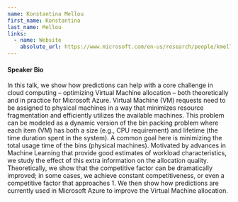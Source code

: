 ```yaml
---
name: Konstantina Mellou
first_name: Konstantina
last_name: Mellou
links:
  - name: Website
    absolute_url: https://www.microsoft.com/en-us/research/people/kmellou/
---
```


#### Speaker Bio

In this talk, we show how predictions can help with a core challenge in cloud computing – optimizing Virtual Machine allocation – both theoretically and in practice for Microsoft Azure. Virtual Machine (VM) requests need to be assigned to physical machines in a way that minimizes resource fragmentation and efficiently utilizes the available machines. This problem can be modeled as a dynamic version of the bin packing problem where each item (VM) has both a size (e.g., CPU requirement) and lifetime (the time duration spent in the system). A common goal here is minimizing the total usage time of the bins (physical machines). Motivated by advances in Machine Learning that provide good estimates of workload characteristics, we study the effect of this extra information on the allocation quality. Theoretically, we show that the competitive factor can be dramatically improved; in some cases, we achieve constant competitiveness, or even a competitive factor that approaches 1. We then show how predictions are currently used in Microsoft Azure to improve the Virtual Machine allocation.
